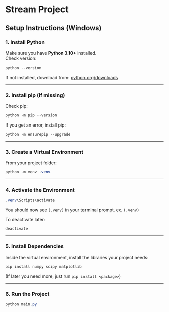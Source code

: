 # Stream Project

## Setup Instructions (Windows)

### 1. Install Python

Make sure you have **Python 3.10+** installed.  
Check version:

```powershell
python --version
```

If not installed, download from: [python.org/downloads](https://www.python.org/downloads/)

---

### 2. Install pip (if missing)

Check pip:

```powershell
python -m pip --version
```

If you get an error, install pip:

```powershell
python -m ensurepip --upgrade
```

---

### 3. Create a Virtual Environment

From your project folder:

```powershell
python -m venv .venv
```

---

### 4. Activate the Environment

```powershell
.venv\Scripts\activate
```

You should now see `(.venv)` in your terminal prompt.
ex. `(.venv) `

To deactivate later:

```powershell
deactivate
```

---

### 5. Install Dependencies

Inside the virtual environment, install the libraries your project needs:

```powershell
pip install numpy scipy matplotlib
```

(If later you need more, just run `pip install <package>`)

---

### 6. Run the Project

```powershell
python main.py
```
